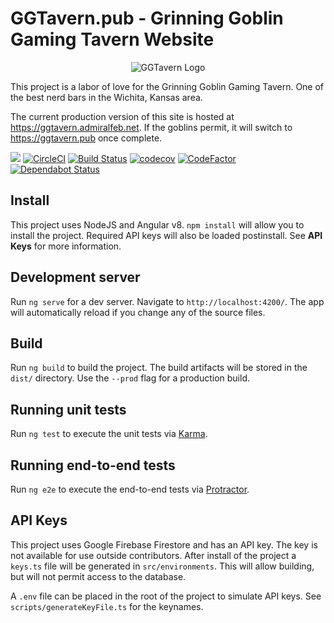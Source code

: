 # GGTavern.pub - Grinning Goblin Gaming Tavern Website

<p align="center">
  <img src="https://firebasestorage.googleapis.com/v0/b/gg-tavern.appspot.com/o/public%2Fimg%2Fandroid-chrome-192x192.png?alt=media&token=60f098fd-6b0e-4131-b229-29667d1fb6d2" alt="GGTavern Logo"/>
</p>

This project is a labor of love for the Grinning Goblin Gaming Tavern. One of the best nerd bars in the Wichita, Kansas area.

The current production version of this site is hosted at https://ggtavern.admiralfeb.net. If the goblins permit, it will switch to https://ggtavern.pub once complete.

![](https://github.com/Admiralfeb/ggtavern.pub/workflows/Test%20and%20Build/badge.svg)
[![CircleCI](https://circleci.com/gh/Admiralfeb/ggtavern.pub.svg?style=svg)](https://circleci.com/gh/Admiralfeb/ggtavern.pub)
[![Build Status](https://travis-ci.com/Admiralfeb/ggtavern.pub.svg?branch=develop)](https://travis-ci.com/Admiralfeb/ggtavern.pub)
[![codecov](https://codecov.io/gh/Admiralfeb/ggtavern.pub/branch/develop/graph/badge.svg)](https://codecov.io/gh/Admiralfeb/ggtavern.pub)
[![CodeFactor](https://www.codefactor.io/repository/github/admiralfeb/ggtavern.pub/badge)](https://www.codefactor.io/repository/github/admiralfeb/ggtavern.pub)
[![Dependabot Status](https://api.dependabot.com/badges/status?host=github&repo=Admiralfeb/ggtavern.pub)](https://dependabot.com)

## Install

This project uses NodeJS and Angular v8. `npm install` will allow you to install the project. Required API keys will also be loaded postinstall. See **API Keys** for more information.

## Development server

Run `ng serve` for a dev server. Navigate to `http://localhost:4200/`. The app will automatically reload if you change any of the source files.

## Build

Run `ng build` to build the project. The build artifacts will be stored in the `dist/` directory. Use the `--prod` flag for a production build.

## Running unit tests

Run `ng test` to execute the unit tests via [Karma](https://karma-runner.github.io).

## Running end-to-end tests

Run `ng e2e` to execute the end-to-end tests via [Protractor](http://www.protractortest.org/).

## API Keys

This project uses Google Firebase Firestore and has an API key. The key is not available for use outside contributors. After install of the project a `keys.ts` file will be generated in `src/environments`. This will allow building, but will not permit access to the database.

A `.env` file can be placed in the root of the project to simulate API keys. See `scripts/generateKeyFile.ts` for the keynames.
